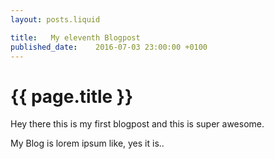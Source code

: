 ```yaml
---
layout: posts.liquid

title:   My eleventh Blogpost
published_date:    2016-07-03 23:00:00 +0100
---
```

# {{ page.title }}

Hey there this is my first blogpost and this is super awesome.

My Blog is lorem ipsum like, yes it is..
